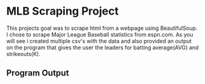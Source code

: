 # MLB Scraping Project
This projects goal was to scrape html from a webpage using BeautifulSoup. I chose to scrape Major League Baseball statistics from espn.com. As you will see i created multiple csv's with the data and also provided an output on the program that gives the user the leaders for batting average(AVG) and strikeouts(K).

## Program Output
